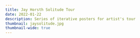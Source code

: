 ```yaml
---
title: Jay Horsth Solitude Tour
date: 2022-01-22
description: Series of iterative posters for artist's tour
thumbnail: jaysolitude.jpg
thumbnail-wide: true
---
```


